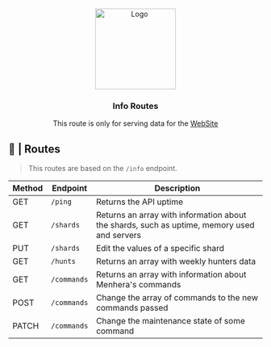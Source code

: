 <br />
<p align="center">
  <a href="https://github.com/ySnoopyDogy/Menhera-Tools">
    <img src="https://i.imgur.com/jjgBki0.png" alt="Logo" width="160" height="160">
  </a>

  <h3 align="center"> Info Routes </h3>

  <p align="center">
    This route is only for serving data for the <a href="https://menherabot.xyz">WebSite</a>
    <br />
  </p>
</p>

## 🔀 | Routes

> This routes are based on the `/info` endpoint.

| Method | Endpoint    | Description                                                                                 |
| ------ | ----------- | ------------------------------------------------------------------------------------------- |
| GET    | `/ping`     | Returns the API uptime                                                                      |
| GET    | `/shards`   | Returns an array with information about the shards, such as uptime, memory used and servers |
| PUT    | `/shards`   | Edit the values ​​of a specific shard                                                       |
| GET    | `/hunts`    | Returns an array with weekly hunters data                                                   |
| GET    | `/commands` | Returns an array with information about Menhera's commands                                  |
| POST   | `/commands` | Change the array of commands to the new commands passed                                     |
| PATCH  | `/commands` | Change the maintenance state of some command                                                |
